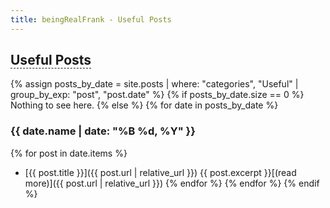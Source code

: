 ```yaml
---
title: beingRealFrank - Useful Posts
---
```


## <span style="border-bottom: 1px dashed;">Useful Posts</span>
{% assign posts_by_date = site.posts | where: "categories", "Useful" | group_by_exp: "post", "post.date" %}
{% if posts_by_date.size == 0 %}
Nothing to see here.
{% else %}
{% for date in posts_by_date %}
### {{ date.name | date: "%B %d, %Y" }}
{% for post in date.items %}
- [{{ post.title }}]({{ post.url | relative_url }})
{{ post.excerpt }}[(read more)]({{ post.url | relative_url }})
{% endfor %}
{% endfor %}
{% endif %}